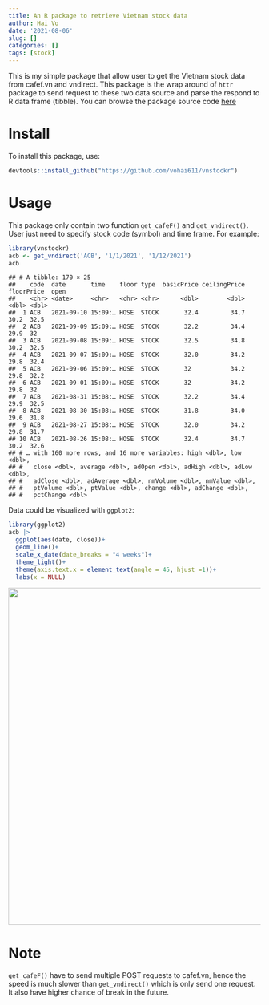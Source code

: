 ```yaml
---
title: An R package to retrieve Vietnam stock data
author: Hai Vo
date: '2021-08-06'
slug: []
categories: []
tags: [stock]
---
```



This is my simple package that allow user to get the Vietnam stock data from cafef.vn and vndirect. This package is the wrap around of `httr` package to send request to these two data source and parse the respond to R data frame (tibble). You can browse the package source code [here](https://github.com/vohai611/vnstockr)

# Install

To install this package, use:

```r
devtools::install_github("https://github.com/vohai611/vnstockr")
```

# Usage
This package only contain two function `get_cafeF()` and `get_vndirect()`. User just need to specify stock code (symbol) and time frame. For example:

```r
library(vnstockr)
acb <- get_vndirect('ACB', '1/1/2021', '1/12/2021')
acb
```

```
## # A tibble: 170 × 25
##    code  date       time    floor type  basicPrice ceilingPrice floorPrice  open
##    <chr> <date>     <chr>   <chr> <chr>      <dbl>        <dbl>      <dbl> <dbl>
##  1 ACB   2021-09-10 15:09:… HOSE  STOCK       32.4         34.7       30.2  32.5
##  2 ACB   2021-09-09 15:09:… HOSE  STOCK       32.2         34.4       29.9  32  
##  3 ACB   2021-09-08 15:09:… HOSE  STOCK       32.5         34.8       30.2  32.5
##  4 ACB   2021-09-07 15:09:… HOSE  STOCK       32.0         34.2       29.8  32.4
##  5 ACB   2021-09-06 15:09:… HOSE  STOCK       32           34.2       29.8  32.2
##  6 ACB   2021-09-01 15:09:… HOSE  STOCK       32           34.2       29.8  32  
##  7 ACB   2021-08-31 15:08:… HOSE  STOCK       32.2         34.4       29.9  32.5
##  8 ACB   2021-08-30 15:08:… HOSE  STOCK       31.8         34.0       29.6  31.8
##  9 ACB   2021-08-27 15:08:… HOSE  STOCK       32.0         34.2       29.8  31.7
## 10 ACB   2021-08-26 15:08:… HOSE  STOCK       32.4         34.7       30.2  32.6
## # … with 160 more rows, and 16 more variables: high <dbl>, low <dbl>,
## #   close <dbl>, average <dbl>, adOpen <dbl>, adHigh <dbl>, adLow <dbl>,
## #   adClose <dbl>, adAverage <dbl>, nmVolume <dbl>, nmValue <dbl>,
## #   ptVolume <dbl>, ptValue <dbl>, change <dbl>, adChange <dbl>,
## #   pctChange <dbl>
```

Data could be visualized with `ggplot2`:


```r
library(ggplot2)
acb |>
  ggplot(aes(date, close))+
  geom_line()+
  scale_x_date(date_breaks = "4 weeks")+
  theme_light()+
  theme(axis.text.x = element_text(angle = 45, hjust =1))+
  labs(x = NULL)
```

<img src="{{< blogdown/postref >}}index_files/figure-html/unnamed-chunk-3-1.png" width="672" />


# Note
`get_cafeF()` have to send multiple POST requests to cafef.vn, hence the speed is much slower than `get_vndirect()` which is only send one request. It also have higher chance of break in the future.



